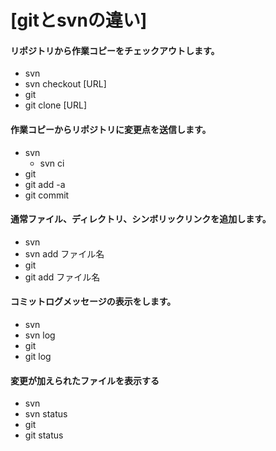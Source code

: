 [gitとsvnの違い]=======#### リポジトリから作業コピーをチェックアウトします。* svn * svn checkout [URL]* git * git clone [URL]#### 作業コピーからリポジトリに変更点を送信します。* svn  * svn ci* git  * git add -a * git commit  #### 通常ファイル、ディレクトリ、シンボリックリンクを追加します。* svn * svn add ファイル名* git * git add ファイル名#### コミットログメッセージの表示をします。* svn  * svn log* git * git log#### 変更が加えられたファイルを表示する* svn  * svn status* git * git status